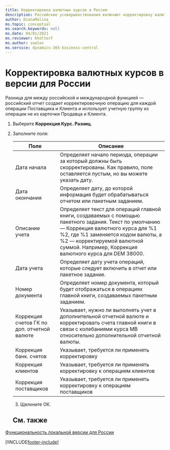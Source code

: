 ```yaml
---
title: Корректировка валютных курсов в России
description: Российские усовершенствования включают корректировку валютных курсов.
author: DianaMalina
ms.topic: conceptual
ms.search.keywords: null
ms.date: 04/01/2021
ms.reviewer: bholtorf
ms.author: soalex
ms.service: dynamics-365-business-central
---
```


# <a name="adjust-exchange-rates-in-the-russian-version"></a>Корректировка валютных курсов в версии для России

Разница для между российской и международной функцией — российский отчет создает корректировочную операцию для каждой операции Поставщика и Клиента и использует учетную группу из операции не из карточки Продавца и Клиента.

1. Выберите **Коррекция Курс. Разниц**.

2. Заполните поля:

   | Поле                                           | Описание                                                  |
   | ----------------------------------------------- | ------------------------------------------------------------ |
   | Дата начала                                   | Определяет начало периода, операции за который должны быть скорректированы. Как правило, поле оставляется пустым, но вы можете указать дату. |
   | Дата окончания                                     | Определяет дату, до которой информация будет обрабатываться отчетом или пакетным заданием. |
   | Описание учета                             | Определяет текст для операций главной книги, создаваемых с помощью пакетного задания. Текст по умолчанию — Коррекция валютного курса для %1 %2, где %1 заменяется кодом валюты, а %2 — корректируемой валютной суммой. Например, Коррекция валютного курса для DEM 38000. |
   | Дата учета                                    | Определяет дату учета операций, которые следует включить в отчет или пакетное задание. |
   | Номер документа                                    | Определяет номер документа, который будет отображаться в операциях главной книги, создаваемых пакетным заданием. |
   | Коррекция счетов ГК по доп. отчетной валюте | Указывает, нужно ли выполнять учет в дополнительной отчетной валюте и корректировать счета главной книги в связи с колебаниями курса МВ относительно дополнительной отчетной валюты. |
   | Коррекция банк. счетов                            | Указывает, требуется ли применять корректировку                              |
   | Коррекция клиентов                                 | Указывает, требуется ли применять корректировку к операциям клиентов             |
   | Коррекция поставщиков                                   | Указывает, требуется ли применять корректировку к операциям поставщиков               |

   3. Щелкните ОК.
   
   ## См. также 

[Функциональность локальной версии для России](russia-local-functionality.md)


[!INCLUDE[footer-include](../../includes/footer-banner.md)]
